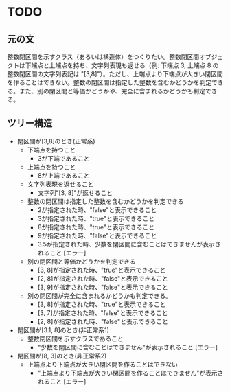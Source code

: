 # TODO

## 元の文
整数閉区間を示すクラス（あるいは構造体）をつくりたい。整数閉区間オブジェクトは下端点と上端点を持ち、文字列表現も返せる（例: 下端点 3, 上端点 8 の整数閉区間の文字列表記は "[3,8]"）。ただし、上端点より下端点が大きい閉区間を作ることはできない。整数の閉区間は指定した整数を含むかどうかを判定できる。また、別の閉区間と等価かどうかや、完全に含まれるかどうかも判定できる。


## ツリー構造
- 閉区間が[3,8]のとき(正常系)
  - 下端点を持つこと
    - 3が下端であること
  - 上端点を持つこと
    - 8が上端であること
  - 文字列表現を返せること
    - 文字列"[3, 8]"が返せること
  - 整数の閉区間は指定した整数を含むかどうかを判定できる
    - 2が指定された時、"false"と表示できること
    - 3が指定された時、"true"と表示できること
    - 8が指定された時、"true"と表示できること
    - 9が指定された時、"false"と表示できること
    - 3.5が指定された時、少数を閉区間に含むことはできませんが表示されること [エラー]
  - 別の閉区間と等価かどうかを判定できる
    - [3, 8]が指定された時、"true"と表示できること
    - [2, 8]が指定された時、"false"と表示できること
    - [3, 9]が指定された時、"false"と表示できること
  - 別の閉区間が完全に含まれるかどうかも判定できる。
    - [3, 8]が指定された時、"true"と表示できること
    - [3, 7]が指定された時、"false"と表示できること
    - [2, 8]が指定された時、"false"と表示できること
- 閉区間が[3.1, 8]のとき(非正常系1)
  - 整数閉区間を示すクラスであること
    - "少数を閉区間に含むことはできません"が表示されること [エラー]
- 閉区間が[8, 3]のとき(非正常系2)
    - 上端点より下端点が大きい閉区間を作ることはできない
      - "上端点より下端点が大きい閉区間を作ることはできません"が表示されること [エラー]
